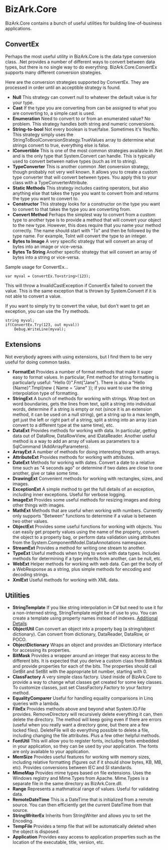 # BizArk.Core
BizArk.Core contains a bunch of useful utilities for building line-of-business applications.

## ConvertEx
Perhaps the most useful utility in BizArk.Core is the data type conversion class. .Net provides a number of different ways to convert between data types, but there is no single way to do everything. BizArk.Core.ConvertEx supports many different conversion strategies.

Here are the conversion strategies supported by ConvertEx. They are processed in order until an acceptible strategy is found.

- **Null** This strategy can convert null to whatever the default value is for your type.
- **Cast** If the type you are converting from can be assigned to what you are converting to, a simple cast is used.
- **Enumeration** Need to convert to or from an enumerated value? No problem. This strategy handles both string and numeric conversions.
- **String-to-bool** Not every boolean is true/false. Sometimes it's Yes/No. This strategy simply uses the StringToBoolConversionStrategy.TrueValues array to determine what strings convert to true, everything else is false.
- **IConvertible** This is one of the most common strategies available in .Net and is the only type that System.Convert can handle. This is typically used to convert between native types (such as int to string).
- **TypeConverter** This is another common .Net conversion strategy, though probably not very well known. It allows you to create a custom type converter that will convert between types. You apply this to your class with a TypeConverterAttribute.
- **Static Methods** This strategy includes casting operators, but also anything else that takes the type you want to convert from and returns the type you want to convert to.
- **Constructor** This strategy looks for a constructor on the type you want to convert to that takes the type you are converting from.
- **Convert Method** Perhaps the simplest way to convert from a custom type to another type is to provide a method that will convert your object to the new type. However, this does require that you name your method correctly. The name should start with "To" and then be followed by the type name. For example, ToInt will convert the type to an integer. 
- **Bytes to Image** A very specific strategy that will convert an array of bytes into an image or vice-versa.
- **Bytes To String** Another specific strategy that will convert an array of bytes into a string or vice-versa.

Sample usage for ConvertEx...

	var myval = ConvertEx.To<string>(123);

This will throw a InvalidCastException if ConvertEx failed to convert the value. This is the same exception that is thrown by System.Convert if it is not able to convert a value.

If you want to simply try to convert the value, but don't want to get an exception, you can use the Try methods.

	string myval;
	if(ConvertEx.Try(123, out myval))
		Debug.WriteLine(myval);

## Extensions
Not everybody agrees with using extensions, but I find them to be very useful for doing common tasks. 

- **FormatExt** Provides a number of format methods that make it super easy to format values. In particular, Fmt method for string formatting is particularly useful: "Hello 0}".Fmt("Jane"). There is also a "Hello {Name}".Tmpl(new { Name = "Jane" }); if you want to use the string interpolation type of formatting.
- **StringExt** A bunch of methods for working with strings. Wrap text on word boundaries, gets the lines from text, split a string into individual words, determine if a string is empty or not (since it is an extension method, it can be used on a null string), get a string up to a max length, get just the left or right part of a string, split a string into an array (can convert to a different type at the same time), etc.
- **DataExt** Provides methods for working with data. In particular, getting data out of DataRow, DataRowView, and IDataReader. Another useful method is a way to add an array of values as parameters to a SqlCommand (AddArrayParameters).
- **ArrayExt** A number of methods for doing interesting things with arrays.
- **AttributeExt** Provides methods for working with attributes.
- **DateExt** Methods for working with dates. Convert a date to a relative time such as "4 seconds ago" or determine if two dates are close to one another, give or take some time.
- **DrawingExt** Convenient methods for working with rectangles, sizes, and images.
- **ExceptionExt** A simple method to get the full details of an exception, including inner exceptions. Useful for verbose logging.
- **ImageExt** Provides some useful methods for resizing images and doing other things with images.
- **MathExt** Methods that are useful when working with numbers. Currently only supports "Between" functions to determine if a value is between two other values.
- **ObjectExt** Provides some useful functions for working with objects. You can easily get property values using the name of the property, convert the object to a property bag, or perform data validation using attributes from the System.ComponentModel.DataAnnotations namespace.
- **StreamExt** Provides a method for writing one stream to another.
- **TypeExt** Useful methods when trying to work with data types. Includes methods for determining if a type inherits from another, can be null, etc.
- **WebExt** Helper methods for working with web data. Can get the body of a WebResponse as a string, plus simple methods for encoding and decoding strings.
- **XmlExt** Useful methods for working with XML data.

## Utilities

- **StringTemplate** If you like string interpolation in C# but need to use it for a non-interned string, StringTemplate might be of use to you. You can create a template using property names instead of indexes. [Additional Details](./Util/StringTemplate.md)
- **ObjectUtil** Can convert an object into a property bag (a string/object dictionary). Can convert from dictionary, DataReader, DataRow, or POCO.
- **ObjectDictionary** Wraps an object and provides an IDictionary interface for accessing its properties.
- **BitMask** Provides a wrapper around an integer that easy access to the different bits. It is expected that you derive a custom class from BitMask and provide properties for each of the bits. The properties should call GetBit and SetBit with the appropriate bit number, starting with 0.
- **ClassFactory** A very simple class factory. Used inside of BizArk.Core to provide a way to change what classes get created for some key classes. To customize classes, just set ClassFactory.Factory to your factory method.
- **EqualityComparer** Useful for handling equality comparisons in Linq queries with a lambda.
- **FileEx** Provides methods above and beyond what System.IO.File provides. RemoveDirectory will recursively delete everything it can, then delete the directory. The method will keep going even if there are errors (useful when you really want a directory gone, but there are a few locked files). DeleteFile will do everything possible to delete a file, including changing the file attributes. Plus a few other helpful methods.
- **FontUtil** This will allow you to register fonts, including fonts embedded in your application, so they can be used by your application. The fonts are only available to your application.
- **MemSize** Provides useful features for working with memory sizes, including relative formatting (figures out if it should show bytes, KB, MB, etc). Provides conversions between IEC and SI standards.
- **MimeMap** Provides mime types based on file extensions. Uses the Windows registry and Mime.Types from Apache. Mime.Types is a separate file in the same directory as BizArk.Core.dll.
- **Range** Represents a mathmatical range of values. Useful for validating data.
- **RemoteDateTime** This is a DateTime that is initialized from a remote source. You can then efficiently get the current DateTime from that source.
- **StringWriterEx** Inherits from StringWriter and allows you to set the Encoding.
- **TempFile** Provides a temp file that will be automatically deleted when the object is disposed.
- **Application** Provides easy access to application properties such as the location of the executable, title, version, etc.
